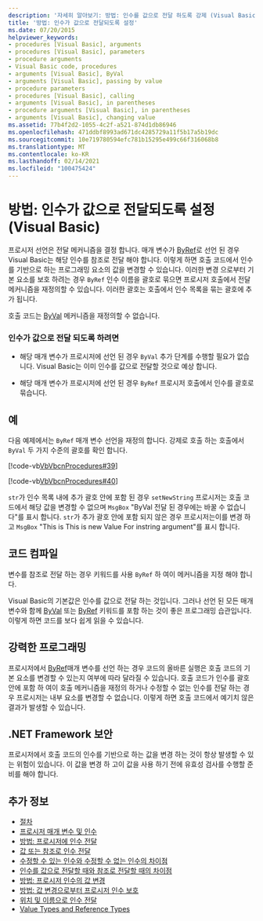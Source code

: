 ```yaml
---
description: '자세히 알아보기: 방법: 인수를 값으로 전달 하도록 강제 (Visual Basic)'
title: '방법: 인수가 값으로 전달되도록 설정'
ms.date: 07/20/2015
helpviewer_keywords:
- procedures [Visual Basic], arguments
- procedures [Visual Basic], parameters
- procedure arguments
- Visual Basic code, procedures
- arguments [Visual Basic], ByVal
- arguments [Visual Basic], passing by value
- procedure parameters
- procedures [Visual Basic], calling
- arguments [Visual Basic], in parentheses
- procedure arguments [Visual Basic], in parentheses
- arguments [Visual Basic], changing value
ms.assetid: 77b4f2d2-1055-4c2f-a521-874d1db86946
ms.openlocfilehash: 471ddbf8993ad671dc4285729a11f5b17a5b19dc
ms.sourcegitcommit: 10e719780594efc781b15295e499c66f316068b8
ms.translationtype: MT
ms.contentlocale: ko-KR
ms.lasthandoff: 02/14/2021
ms.locfileid: "100475424"
---
```

# <a name="how-to-force-an-argument-to-be-passed-by-value-visual-basic"></a>방법: 인수가 값으로 전달되도록 설정(Visual Basic)

프로시저 선언은 전달 메커니즘을 결정 합니다. 매개 변수가 [ByRef](../../../language-reference/modifiers/byref.md)로 선언 된 경우 Visual Basic는 해당 인수를 참조로 전달 해야 합니다. 이렇게 하면 호출 코드에서 인수를 기반으로 하는 프로그래밍 요소의 값을 변경할 수 있습니다. 이러한 변경 으로부터 기본 요소를 보호 하려는 경우 `ByRef` 인수 이름을 괄호로 묶으면 프로시저 호출에서 전달 메커니즘을 재정의할 수 있습니다. 이러한 괄호는 호출에서 인수 목록을 묶는 괄호에 추가 됩니다.  
  
 호출 코드는 [ByVal](../../../language-reference/modifiers/byval.md) 메커니즘을 재정의할 수 없습니다.  
  
### <a name="to-force-an-argument-to-be-passed-by-value"></a>인수가 값으로 전달 되도록 하려면  
  
- 해당 매개 변수가 프로시저에 선언 된 경우 `ByVal` 추가 단계를 수행할 필요가 없습니다. Visual Basic는 이미 인수를 값으로 전달할 것으로 예상 합니다.  
  
- 해당 매개 변수가 프로시저에 선언 된 경우 `ByRef` 프로시저 호출에서 인수를 괄호로 묶습니다.  
  
## <a name="example"></a>예  

 다음 예제에서는 `ByRef` 매개 변수 선언을 재정의 합니다. 강제로 호출 하는 호출에서 `ByVal` 두 가지 수준의 괄호를 확인 합니다.  
  
 [!code-vb[VbVbcnProcedures#39](~/samples/snippets/visualbasic/VS_Snippets_VBCSharp/VbVbcnProcedures/VB/Class1.vb#39)]  
  
 [!code-vb[VbVbcnProcedures#40](~/samples/snippets/visualbasic/VS_Snippets_VBCSharp/VbVbcnProcedures/VB/Class1.vb#40)]  
  
 `str`가 인수 목록 내에 추가 괄호 안에 포함 된 경우 `setNewString` 프로시저는 호출 코드에서 해당 값을 변경할 수 없으며 `MsgBox` "ByVal 전달 된 경우에는 바꿀 수 없습니다"를 표시 합니다. `str`가 추가 괄호 안에 포함 되지 않은 경우 프로시저는이를 변경 하 고 `MsgBox` "This is This is new Value For instring argument"를 표시 합니다.  
  
## <a name="compile-the-code"></a>코드 컴파일  

 변수를 참조로 전달 하는 경우 키워드를 사용 `ByRef` 하 여이 메커니즘을 지정 해야 합니다.  
  
 Visual Basic의 기본값은 인수를 값으로 전달 하는 것입니다. 그러나 선언 된 모든 매개 변수와 함께 [ByVal](../../../language-reference/modifiers/byval.md) 또는 [ByRef](../../../language-reference/modifiers/byref.md) 키워드를 포함 하는 것이 좋은 프로그래밍 습관입니다. 이렇게 하면 코드를 보다 쉽게 읽을 수 있습니다.  
  
## <a name="robust-programming"></a>강력한 프로그래밍  

 프로시저에서 [ByRef](../../../language-reference/modifiers/byref.md)매개 변수를 선언 하는 경우 코드의 올바른 실행은 호출 코드의 기본 요소를 변경할 수 있는지 여부에 따라 달라질 수 있습니다. 호출 코드가 인수를 괄호 안에 포함 하 여이 호출 메커니즘을 재정의 하거나 수정할 수 없는 인수를 전달 하는 경우 프로시저는 내부 요소를 변경할 수 없습니다. 이렇게 하면 호출 코드에서 예기치 않은 결과가 발생할 수 있습니다.  
  
## <a name="net-framework-security"></a>.NET Framework 보안  

 프로시저에서 호출 코드의 인수를 기반으로 하는 값을 변경 하는 것이 항상 발생할 수 있는 위험이 있습니다. 이 값을 변경 하 고이 값을 사용 하기 전에 유효성 검사를 수행할 준비를 해야 합니다.  
  
## <a name="see-also"></a>추가 정보

- [절차](./index.md)
- [프로시저 매개 변수 및 인수](./procedure-parameters-and-arguments.md)
- [방법: 프로시저에 인수 전달](./how-to-pass-arguments-to-a-procedure.md)
- [값 또는 참조로 인수 전달](./passing-arguments-by-value-and-by-reference.md)
- [수정할 수 있는 인수와 수정할 수 없는 인수의 차이점](./differences-between-modifiable-and-nonmodifiable-arguments.md)
- [인수를 값으로 전달할 때와 참조로 전달할 때의 차이점](./differences-between-passing-an-argument-by-value-and-by-reference.md)
- [방법: 프로시저 인수의 값 변경](./how-to-change-the-value-of-a-procedure-argument.md)
- [방법: 값 변경으로부터 프로시저 인수 보호](./how-to-protect-a-procedure-argument-against-value-changes.md)
- [위치 및 이름으로 인수 전달](./passing-arguments-by-position-and-by-name.md)
- [Value Types and Reference Types](../data-types/value-types-and-reference-types.md)
